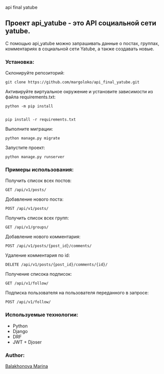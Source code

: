 api final yatube 
## Проект api_yatube - это API социальной сети yatube.

С помощью api_yatube можно запрашивать данные о постах, группах, комментариях в социальной сети Yatube, а также создавать новые.


### Установка:

Склонируйте репозиторий:

```
git clone https://github.com/margoloko/api_final_yatube.git
```

Активируйте виртуальное окружение и установите зависимости из файла requirements.txt:

```
python -m pip install


pip install -r requirements.txt
```

Выполните миграции:

```
python manage.py migrate
```

Запустите проект:

```
python manage.py runserver
```

### Примеры использования:

Получить список всех постов:

```
GET /api/v1/posts/
```

Добавление нового поста:

```
POST /api/v1/posts/
```
Получить список всех групп:

```
GET /api/v1/groups/
```

Добавление нового комментария:

```
POST /api/v1/posts/{post_id}/comments/
```

Удаление комментария по id:

```
DELETE /api/v1/posts/{post_id}/comments/{id}/
```
Получение списока подписок:

```
GET /api/v1/follow/
```

Подписка пользователя на пользователя переданного в запросе:

```
POST /api/v1/follow/
```
### Используемые технологии:
- Python
- Django
- DRF
- JWT + Djoser

### Author:
[Balakhonova Marina](https://github.com/margoloko)
